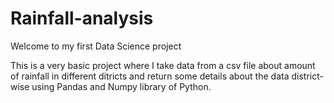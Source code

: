 # Rainfall-analysis

Welcome to my first Data Science project

This is a very basic project where I take data from a csv file about amount of rainfall in different ditricts and return some details about the data district-wise using Pandas and Numpy library of Python.
